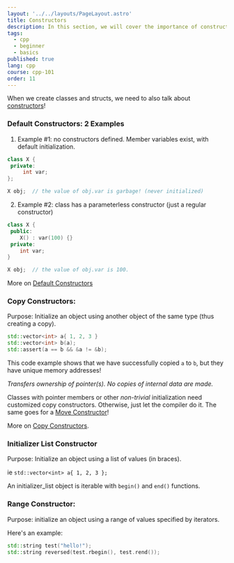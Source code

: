 ```yaml
---
layout: '../../layouts/PageLayout.astro'
title: Constructors
description: In this section, we will cover the importance of constructors!
tags:
  - cpp
  - beginner
  - basics
published: true
lang: cpp
course: cpp-101
order: 11
---
```

When we create classes and structs, we need to also talk about [constructors](https://www.w3schools.com/cpp/cpp_constructors.asp)!
### Default Constructors: 2 Examples
1. Example #1: no constructors defined. Member variables exist, with default initialization.
```cpp
class X {
 private:
	 int var;
};

X obj;  // the value of obj.var is garbage! (never initialized)
```

2. Example #2: class has a parameterless constructor (just a regular constructor)
```cpp
class X {
 public:
	X() : var(100) {}
 private:
	int var;
}

X obj;  // the value of obj.var is 100.
```

More on  [Default Constructors](https://en.cppreference.com/w/cpp/language/default_constructor)

### Copy Constructors:
Purpose: Initialize an object using another object of the same type (thus creating a copy).
```cpp
std::vector<int> a{ 1, 2, 3 }
std::vector<int> b(a);
std::assert(a == b && &a != &b);
```

This code example shows that we have successfully copied `a` to `b`, but they have unique memory addresses!

_Transfers ownership of pointer(s). No copies of internal data are made._

Classes with pointer members or other _non-trivial_ initialization need customized copy constructors. Otherwise, just let the compiler do it. The same goes for a [Move Constructor](https://en.cppreference.com/w/cpp/language/move_constructor)!

More on [Copy Constructors](https://en.cppreference.com/w/cpp/language/copy_constructor).

### Initializer List Constructor
Purpose: Initialize an object using a list of values (in braces).

ie `std::vector<int> a{ 1, 2, 3 };`

An initializer_list object is iterable with `begin()` and `end()` functions.

### Range Constructor:
Purpose: initialize an object using a range of values specified by iterators.

Here's an example:
```cpp
std::string test("hello!");
std::string reversed(test.rbegin(), test.rend());
```


